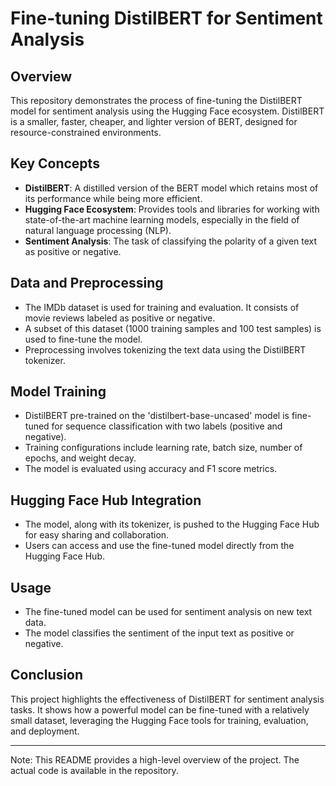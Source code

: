 # Fine-tuning DistilBERT for Sentiment Analysis 

## Overview
This repository demonstrates the process of fine-tuning the DistilBERT model for sentiment analysis using the Hugging Face ecosystem. DistilBERT is a smaller, faster, cheaper, and lighter version of BERT, designed for resource-constrained environments.

## Key Concepts
- **DistilBERT**: A distilled version of the BERT model which retains most of its performance while being more efficient.
- **Hugging Face Ecosystem**: Provides tools and libraries for working with state-of-the-art machine learning models, especially in the field of natural language processing (NLP).
- **Sentiment Analysis**: The task of classifying the polarity of a given text as positive or negative.

## Data and Preprocessing
- The IMDb dataset is used for training and evaluation. It consists of movie reviews labeled as positive or negative.
- A subset of this dataset (1000 training samples and 100 test samples) is used to fine-tune the model.
- Preprocessing involves tokenizing the text data using the DistilBERT tokenizer.

## Model Training
- DistilBERT pre-trained on the 'distilbert-base-uncased' model is fine-tuned for sequence classification with two labels (positive and negative).
- Training configurations include learning rate, batch size, number of epochs, and weight decay.
- The model is evaluated using accuracy and F1 score metrics.

## Hugging Face Hub Integration
- The model, along with its tokenizer, is pushed to the Hugging Face Hub for easy sharing and collaboration.
- Users can access and use the fine-tuned model directly from the Hugging Face Hub.

## Usage
- The fine-tuned model can be used for sentiment analysis on new text data.
- The model classifies the sentiment of the input text as positive or negative.

## Conclusion
This project highlights the effectiveness of DistilBERT for sentiment analysis tasks. It shows how a powerful model can be fine-tuned with a relatively small dataset, leveraging the Hugging Face tools for training, evaluation, and deployment.

---

Note: This README provides a high-level overview of the project. The actual code is available in the repository.
